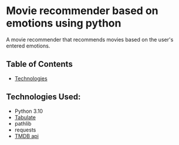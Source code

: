 # Movie recommender based on emotions using python

A movie recommender that recommends movies based on the user's entered emotions.
## Table of Contents
* [Technologies](#technologies)
## Technologies Used:
* Python 3.10
* [Tabulate](https://pypi.org/project/tabulate/)
* pathlib
* requests
* [TMDB api](https://developers.themoviedb.org/3/discover/movie-discover)





